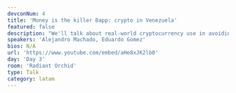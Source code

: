 ```yaml
---
devconNum: 4
title: 'Money is the killer Ðapp: crypto in Venezuela'
featured: false
description: "We'll talk about real-world cryptocurrency use in avoiding forex controls, preserving one's wealth while fleeing an authoritarian regime, and escaping hyperinflation.  Venezuela is in a deep economic crisis of its own making: relentless money printing and disastrous fiscal policies have brought the country to the edge of collapse.  Eduardo will tell his own story of people using cryptocurrency as an unstoppable store of value and medium of exchange. He has some stories of people who were targeted by corrupt secret police just for using cryptocurrency.  Alejandro will introduce the Open Money Initiative and their research on how to allow Venezuelans to gain access to money that, unlike the dying bolívar, will not consistently depreciate 50%+ each month, and that anybody could use.   Enabling crypto adoption in Venezuela needs to be a team effort by the entire crypto community: entities like BitcoinVenezuela.com are already doing good work, and scaling them will be possible thanks to the support of projects like Zcash and MakerDAO."
speakers: 'Alejandro Machado, Eduardo Gomez'
bios: N/A
url: 'https://www.youtube.com/embed/aHe8xJK2lb0'
day: 'Day 3'
room: 'Radiant Orchid'
type: Talk
category: latam
---
```



